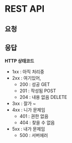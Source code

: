 # REST API

## 요청

## 응답

**HTTP 상태코드**

* 1xx : 아직 처리중
* 2xx : 여기있어,
  * 200 : 성공 GET
  * 201 : 작성됨 POST
  * 204 : 내용 없음 DELETE
* 3xx : 잘가 ~
* 4xx : 니가 문제임
  * 401 : 권한 없음
  * 404 : 찾을 수 없음
* 5xx : 내가 문제임
  * 500 : 서버에러
